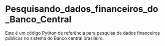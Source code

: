 # Pesquisando_dados_financeiros_do_Banco_Central
Este é um código Python de referência para pesquisa de dados financeiros públicos no sistema do Banco central brasileiro.
